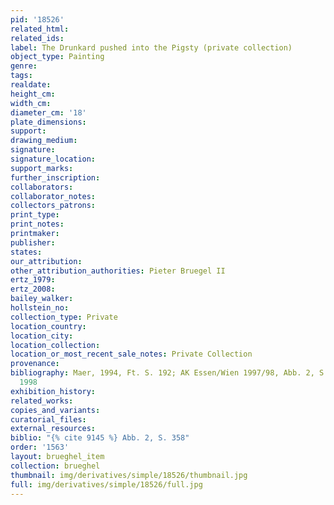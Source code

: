 ```yaml
---
pid: '18526'
related_html: 
related_ids: 
label: The Drunkard pushed into the Pigsty (private collection)
object_type: Painting
genre: 
tags: 
realdate: 
height_cm: 
width_cm: 
diameter_cm: '18'
plate_dimensions: 
support: 
drawing_medium: 
signature: 
signature_location: 
support_marks: 
further_inscription: 
collaborators: 
collaborator_notes: 
collectors_patrons: 
print_type: 
print_notes: 
printmaker: 
publisher: 
states: 
our_attribution: 
other_attribution_authorities: Pieter Bruegel II
ertz_1979: 
ertz_2008: 
bailey_walker: 
hollstein_no: 
collection_type: Private
location_country: 
location_city: 
location_collection: 
location_or_most_recent_sale_notes: Private Collection
provenance: 
bibliography: Maer, 1994, Ft. S. 192; AK Essen/Wien 1997/98, Abb. 2, S. 358; AK Antwerpen
  1998
exhibition_history: 
related_works: 
copies_and_variants: 
curatorial_files: 
external_resources: 
biblio: "{% cite 9145 %} Abb. 2, S. 358"
order: '1563'
layout: brueghel_item
collection: brueghel
thumbnail: img/derivatives/simple/18526/thumbnail.jpg
full: img/derivatives/simple/18526/full.jpg
---
```

